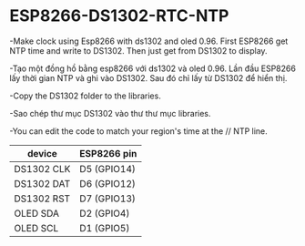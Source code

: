 # ESP8266-DS1302-RTC-NTP
-Make clock using Esp8266 with ds1302 and oled 0.96. First ESP8266 get NTP time and write to DS1302. Then just get from DS1302 to display.

-Tạo một đồng hồ bằng esp8266 với ds1302 và oled 0.96. Lần đầu ESP8266 lấy thời gian NTP và ghi vào DS1302. Sau đó chỉ lấy từ DS1302 để hiển thị.


-Copy the DS1302 folder to the libraries.

-Sao chép thư mục DS1302 vào thư thư mục libraries.

-You can edit the code to match your region's time at the // NTP line.

|   device   | ESP8266 pin |
| ---------- | ----------- |
| DS1302 CLK | D5 (GPIO14) |
| DS1302 DAT | D6 (GPIO12) |
| DS1302 RST | D7 (GPIO13) |
| OLED SDA   | D2 (GPIO4)  |
| OLED SCL   | D1 (GPIO5)  |

